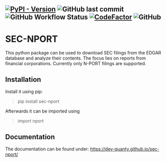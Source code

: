 [![PyPI - Version](https://img.shields.io/pypi/v/sec-nport.svg)](https://pypi.org/project/sec-nport)
![GitHub last commit](https://img.shields.io/github/last-commit/dev-quanty/sec-nport)
![GitHub Workflow Status](https://img.shields.io/github/actions/workflow/status/dev-quanty/sec-nport/publish.yml)
[![CodeFactor](https://www.codefactor.io/repository/github/dev-quanty/sec-nport/badge)](https://www.codefactor.io/repository/github/dev-quanty/sec-nport)
![GitHub](https://img.shields.io/github/license/dev-quanty/sec-nport)
---

# SEC-NPORT
This python package can be used to download SEC filings from the EDGAR database and analyze their contents.
The focus lies on reports from financial corporations.
Currently only N-PORT filings are supported.

## Installation
Install it using pip:
> pip install sec-nport

Afterwards it can be imported using
> import nport

## Documentation
The documentation can be found under: https://dev-quanty.github.io/sec-nport/
